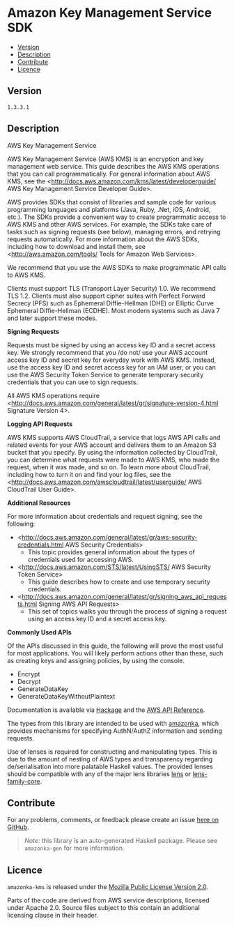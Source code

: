# Amazon Key Management Service SDK

* [Version](#version)
* [Description](#description)
* [Contribute](#contribute)
* [Licence](#licence)


## Version

`1.3.3.1`


## Description

AWS Key Management Service

AWS Key Management Service (AWS KMS) is an encryption and key management
web service. This guide describes the AWS KMS operations that you can
call programmatically. For general information about AWS KMS, see the
<http://docs.aws.amazon.com/kms/latest/developerguide/ AWS Key Management Service Developer Guide>.

AWS provides SDKs that consist of libraries and sample code for various
programming languages and platforms (Java, Ruby, .Net, iOS, Android,
etc.). The SDKs provide a convenient way to create programmatic access
to AWS KMS and other AWS services. For example, the SDKs take care of
tasks such as signing requests (see below), managing errors, and
retrying requests automatically. For more information about the AWS
SDKs, including how to download and install them, see
<http://aws.amazon.com/tools/ Tools for Amazon Web Services>.

We recommend that you use the AWS SDKs to make programmatic API calls to
AWS KMS.

Clients must support TLS (Transport Layer Security) 1.0. We recommend
TLS 1.2. Clients must also support cipher suites with Perfect Forward
Secrecy (PFS) such as Ephemeral Diffie-Hellman (DHE) or Elliptic Curve
Ephemeral Diffie-Hellman (ECDHE). Most modern systems such as Java 7 and
later support these modes.

__Signing Requests__

Requests must be signed by using an access key ID and a secret access
key. We strongly recommend that you /do not/ use your AWS account access
key ID and secret key for everyday work with AWS KMS. Instead, use the
access key ID and secret access key for an IAM user, or you can use the
AWS Security Token Service to generate temporary security credentials
that you can use to sign requests.

All AWS KMS operations require
<http://docs.aws.amazon.com/general/latest/gr/signature-version-4.html Signature Version 4>.

__Logging API Requests__

AWS KMS supports AWS CloudTrail, a service that logs AWS API calls and
related events for your AWS account and delivers them to an Amazon S3
bucket that you specify. By using the information collected by
CloudTrail, you can determine what requests were made to AWS KMS, who
made the request, when it was made, and so on. To learn more about
CloudTrail, including how to turn it on and find your log files, see the
<http://docs.aws.amazon.com/awscloudtrail/latest/userguide/ AWS CloudTrail User Guide>.

__Additional Resources__

For more information about credentials and request signing, see the
following:

-   <http://docs.aws.amazon.com/general/latest/gr/aws-security-credentials.html AWS Security Credentials>
    - This topic provides general information about the types of
    credentials used for accessing AWS.
-   <http://docs.aws.amazon.com/STS/latest/UsingSTS/ AWS Security Token Service>
    - This guide describes how to create and use temporary security
    credentials.
-   <http://docs.aws.amazon.com/general/latest/gr/signing_aws_api_requests.html Signing AWS API Requests>
    - This set of topics walks you through the process of signing a
    request using an access key ID and a secret access key.

__Commonly Used APIs__

Of the APIs discussed in this guide, the following will prove the most
useful for most applications. You will likely perform actions other than
these, such as creating keys and assigning policies, by using the
console.

-   Encrypt
-   Decrypt
-   GenerateDataKey
-   GenerateDataKeyWithoutPlaintext

Documentation is available via [Hackage](http://hackage.haskell.org/package/amazonka-kms)
and the [AWS API Reference](http://docs.aws.amazon.com/kms/latest/APIReference/Welcome.html).

The types from this library are intended to be used with [amazonka](http://hackage.haskell.org/package/amazonka),
which provides mechanisms for specifying AuthN/AuthZ information and sending requests.

Use of lenses is required for constructing and manipulating types.
This is due to the amount of nesting of AWS types and transparency regarding
de/serialisation into more palatable Haskell values.
The provided lenses should be compatible with any of the major lens libraries
[lens](http://hackage.haskell.org/package/lens) or [lens-family-core](http://hackage.haskell.org/package/lens-family-core).

## Contribute

For any problems, comments, or feedback please create an issue [here on GitHub](https://github.com/brendanhay/amazonka/issues).

> _Note:_ this library is an auto-generated Haskell package. Please see `amazonka-gen` for more information.


## Licence

`amazonka-kms` is released under the [Mozilla Public License Version 2.0](http://www.mozilla.org/MPL/).

Parts of the code are derived from AWS service descriptions, licensed under Apache 2.0.
Source files subject to this contain an additional licensing clause in their header.
